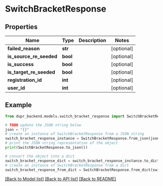 # SwitchBracketResponse


## Properties

Name | Type | Description | Notes
------------ | ------------- | ------------- | -------------
**failed_reason** | **str** |  | [optional] 
**is_source_re_seeded** | **bool** |  | [optional] 
**is_success** | **bool** |  | [optional] 
**is_target_re_seeded** | **bool** |  | [optional] 
**registration_id** | **int** |  | [optional] 
**user_id** | **int** |  | [optional] 

## Example

```python
from dupr_backend.models.switch_bracket_response import SwitchBracketResponse

# TODO update the JSON string below
json = "{}"
# create an instance of SwitchBracketResponse from a JSON string
switch_bracket_response_instance = SwitchBracketResponse.from_json(json)
# print the JSON string representation of the object
print(SwitchBracketResponse.to_json())

# convert the object into a dict
switch_bracket_response_dict = switch_bracket_response_instance.to_dict()
# create an instance of SwitchBracketResponse from a dict
switch_bracket_response_from_dict = SwitchBracketResponse.from_dict(switch_bracket_response_dict)
```
[[Back to Model list]](../README.md#documentation-for-models) [[Back to API list]](../README.md#documentation-for-api-endpoints) [[Back to README]](../README.md)


